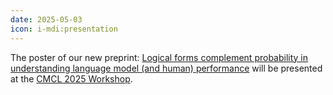 ```yaml
---
date: 2025-05-03
icon: i-mdi:presentation
---
```


The poster of our new preprint: [Logical forms complement probability in understanding language model (and human) performance](https://arxiv.org/abs/2502.09589) will be presented at the [CMCL 2025 Workshop](https://cmclorg.github.io/).